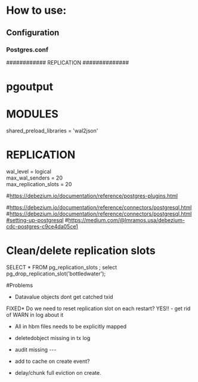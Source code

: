 # How to use:

## Configuration

### Postgres.conf

############ REPLICATION ##############
# pgoutput
# MODULES
shared_preload_libraries = 'wal2json'

# REPLICATION
wal_level = logical              
max_wal_senders = 20              
max_replication_slots = 20


#https://debezium.io/documentation/reference/postgres-plugins.html

#https://debezium.io/documentation/reference/connectors/postgresql.html
#https://debezium.io/documentation/reference/connectors/postgresql.html#setting-up-postgresql
#https://medium.com/@lmramos.usa/debezium-cdc-postgres-c9ce4da05ce1

# Clean/delete replication slots
SELECT * FROM pg_replication_slots ;
select pg_drop_replication_slot('bottledwater');


#Problems
* Datavalue objects dont get catched txid

FIXED* Do we need to reset replication slot on each restart? YES!!
    - get rid of WARN in log about it

* All <set> in hbm files needs to be explicitly mapped

* deletedobject missing in tx log
* audit missing ---

* add to cache on create event?
* delay/chunk full eviction on create.